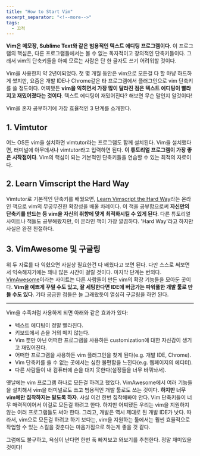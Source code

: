 ```yaml
---
title: "How to Start Vim"
excerpt_separator: "<!--more-->"
tags:
  - 끄적
---
```


**Vim은 메모장, Sublime Text와 같은 범용적인 텍스트 에디팅 프로그램이다**. 이 프로그램의 핵심은, 다른 프로그램들에서는 볼 수 없는 독자적이고 창의적인 단축키들이다. 그래서 vim의 단축키들을 아예 모르는 사람은 단 한 글자도 쓰기 어려워할 것이다.

Vim을 사용한지 약 2년이되었다. 첫 몇 개월 동안은 vim으로 모든걸 다 할 마냥 하드하게 썼지만, 요즘은 개발 IDE나 Chrome같은 타 프로그램에서 플러그인으로 vim 단축키를 쓸 정도이다. 어찌됐든 **vim을 익히면서 가장 많이 달라진 점은 텍스트 에디팅이 빨라지고 재밌어졌다는 것이다**. 텍스트 에디팅이 재밌어진다? 해보면 무슨 말인지 알것이다!

Vim을 혼자 공부하기에 가장 효율적인 3 단계를 소개한다.

<!--more-->

## 1. Vimtutor

어느 OS든 vim을 설치하면 vimtutor라는 프로그램도 함께 설치된다. Vim을 설치했다면, 터미널에 아무데서나 vimtutor라고 입력하면 된다. **이 튜토리얼 프로그램이 가장 좋은 시작점이다**. Vim의 핵심이 되는 기본적인 단축키들을 연습할 수 있는 최적의 자료이다.

## 2. Learn Vimscript the Hard Way

Vimtutor로 기본적인 단축키를 배웠으면, [Learn Vimscript the Hard Way](http://learnvimscriptthehardway.stevelosh.com/)라는 온라인 책으로 vim의 무궁무진한 확장성을 배울 차례이다. 이 책을 공부함으로써 **자신만의 단축키를 만드는 등 vim을 자신의 취향에 맞게 최적화시킬 수 있게 된다**. 다른 튜토리얼 사이트나 책들도 공부해봤지만, 이 온라인 책이 가장 깔끔하다. 'Hard Way'라고 하지만 사실은 완전 친절하다.

## 3. VimAwesome 및 구글링

위 두 자료를 다 익혔으면 사실상 필요한건 다 배웠다고 보면 된다. 다만 스스로 써보면서 익숙해지기에는 꽤나 많은 시간이 걸릴 것이다. 마지막 단계는 번외다. [VimAwesome](https://vimawesome.com/)이라는 사이트는 다른 사람들이 만든 vim의 확장 기능들을 모아둔 곳이다. **Vim을 예쁘게 꾸밀 수도 있고, 잘 세팅한다면 IDE에 버금가는 파워풀한 개발 툴로 만들 수도 있다**. 기타 궁금한 점들은 늘 그래왔듯이 열심히 구글링을 하면 된다.

---

Vim을 수족처럼 사용하게 되면 아래와 같은 효과가 있다:
- 텍스트 에디팅이 정말 빨라진다.
- 키보드에서 손을 거의 떼지 않는다.
- Vim 뿐만 아닌 어떠한 프로그램을 사용하든 customization에 대한 자신감이 생기고 재밌어진다.
- 어떠한 프로그램을 사용하든 vim 플러그인을 찾게 된다(e.g. 개발 IDE, Chrome).
- Vim 단축키를 쓸 수 없는 곳에서는 심한 불편함을 느낀다(e.g. 웹페이지의 에디터).
- 다른 사람들이 내 컴퓨터에 손을 대지 못한다(설정들을 너무 바꿔놔서).

옛날에는 vim 프로그램 하나로 모든걸 하려고 했었다. VimAwesome에서 여러 기능들을 설치해서 vim을 터미널로도 쓰고 범용적인 개발 툴로도 쓰는 것이다. **하지만 너무 vim에만 집착하지는 말도록 하자**. 사실 이건 한번 집착해봐야 안다. Vim 단축키들이 너무 매력적이어서 이걸로 모든걸 하려고 한다. 하지만 어찌됐든 우리는 vim을 지원하지 않는 여러 프로그램들도 써야 한다. 그리고, 개발은 역시 제대로 된 개발 IDE가 낫다. 따라서, vim으로 모든걸 하려고 하기 보다는, vim을 지원하는 툴에서는 훨씬 효율적으로 작업할 수 있는 스킬을 갖춘다는 마음가짐으로 하는게 좋을 것 같다.

그럼에도 불구하고, 욕심이 난다면 한번 푹 빠져보고 와보기를 추천한다. 정말 재미있을 것이다!
